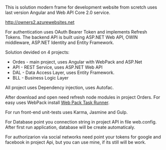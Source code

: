 This is solution modern frame for development website from scretch uses last version Angular and Web API Core 2.0 service.

<a href="http://owners2.azurewebsites.net">http://owners2.azurewebsites.net</a>

For authentication uses OAuth Bearer Token and implements Refresh Tokens. 
The backend API is built using ASP.NET Web API, OWIN middleware, ASP.NET Identity and Entity Framework.

Solution devided on 4 projects:

- Ordes - main project, uses Angular with WebPack and ASP.Net
- API - REST Service, uses ASP.NET Web API
- DAL - Data Access Layer, uses Entity Framework.
- BLL - Business Logic Layer

All project uses Dependency injection, uses Autofac.

After download and open need refresh node modules in project Orders. For easy uses WebPack install <a href="https://marketplace.visualstudio.com/items?itemName=MadsKristensen.WebPackTaskRunner">Web Pack Task Runner</a>. 

For run front-end unit-tests uses Karma, Jasmine and Gulp.

For Database point you connection string in project API in file web.config. After first run application, database will be create automaticaly.

For authorizarion via social networks need point your tokens for google and facebook in project Api, but you can use mine, if its still will be work.
